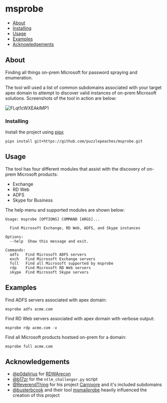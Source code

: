 # msprobe

+ [About](#about)
+ [Installing](#installing)
+ [Usage](#usage)
+ [Examples](#examples)
+ [Acknowledgements](#acknowledgements)



## About <a name = "about"></a>

Finding all things on-prem Microsoft for password spraying and enumeration. 

The tool will used a list of common subdomains associated with your target apex domain to attempt to discover valid instances of on-prem Microsoft solutions. Screenshots of the tool in action are below:

![FLqt1cWXEAklMP1](https://user-images.githubusercontent.com/8538866/163191875-61040ed3-b318-4ad4-97c1-c06fb3f7eeba.jpeg)

### Installing <a name = "installing"></a>

Install the project using [pipx](https://pypa.github.io/pipx/installation/)

```
pipx install git+https://github.com/puzzlepeaches/msprobe.git
```




## Usage <a name = "usage"></a>

The tool has four different modules that assist with the discovery of on-prem Microsoft products:

* Exchange
* RD Web
* ADFS
* Skype for Business

The help menu and supported modules are shown below:

```
Usage: msprobe [OPTIONS] COMMAND [ARGS]...

  Find Microsoft Exchange, RD Web, ADFS, and Skype instances

Options:
  --help  Show this message and exit.

Commands:
  adfs   Find Microsoft ADFS servers
  exch   Find Microsoft Exchange servers
  full   Find all Microsoft supported by msprobe
  rdp    Find Microsoft RD Web servers
  skype  Find Microsoft Skype servers
```




## Examples <a name = "examples"></a>

Find ADFS servers associated with apex domain:

```
msprobe adfs acme.com
```

Find RD Web servers associated with apex domain with verbose output:

```
msprobe rdp acme.com -v
```

Find all Microsoft products hostsed on-prem for a domain:

```
msprobe full acme.com
```




## Acknowledgements <a name = "acknowledgements"></a>
- [@p0dalirius](https://twitter.com/intent/follow?screen_name=podalirius_) for [RDWArecon](https://github.com/p0dalirius/RDWArecon) 
- [@b17zr](https://twitter.com/b17zr) for the `ntlm_challenger.py` script
- [@ReverendThing](https://github.com/ReverendThing) for his project [Carnivore](https://github.com/ReverendThing/Carnivore) and it's included subdomains
- [@busterbcook](https://twitter.com/busterbcook) and their tool [msmailprobe](https://github.com/busterb/msmailprobe) heavily influenced the creation of this project 
